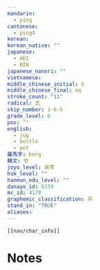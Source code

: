 ```yaml
---
mandarin:
  - píng
cantonese:
  - ping4
korean:
korean_native: ""
japanese:
  - HEI
  - BIN
japanese_nanori: ""
vietnamese:
middle_chinese_initial: b
middle_chinese_final: eŋ
stroke_count: "11"
radical: 瓦
skip_number: 1-6-5
grade_level: 6
pos: ""
english:
  - jug
  - bottle
  - pot
羅馬字: beng
韓文: 벙
joyo_level: 高等
hsk_level: ""
hanmun_edu_level: ""
danayo_id: 6339
mc_id: 4170
graphemic_classification: 并
stand_in: "TRUE"
aliases:
---
```

```meta-bind-embed
[[nav/char_info]]
```

# Notes
